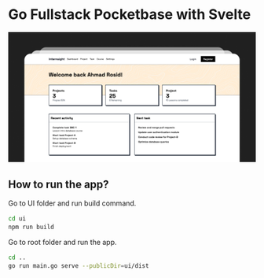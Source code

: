 # Go Fullstack Pocketbase with Svelte 

![demo](/demo.png)

## How to run the app?

Go to UI folder and run build command.
```bash
cd ui
npm run build
```

Go to root folder and run the app.

```bash
cd ..
go run main.go serve --publicDir=ui/dist
```
